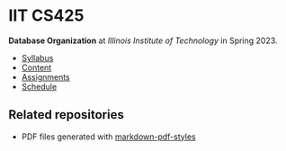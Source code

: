# IIT CS425

**Database Organization** at
*Illinois Institute of Technology* in
Spring 2023.

- [Syllabus](https://github.com/hanggrian/IIT-CS425/blob/assets/syllabus.pdf)
- [Content](https://github.com/hanggrian/IIT-CS425/tree/assets/)
- [Assignments](assignments/)
- [Schedule](.ical/)

## Related repositories

- PDF files generated with [markdown-pdf-styles](https://github.com/hanggrian/markdown-pdf-styles/)
